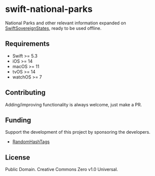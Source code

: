 # swift-national-parks
National Parks and other relevant information expanded on [SwiftSovereignStates](https://github.com/RandomHashTags/swift-sovereign-states), ready to be used offline.

## Requirements
- Swift >= 5.3
- iOS >= 14
- macOS >= 11
- tvOS >= 14
- watchOS >= 7

## Contributing
Adding/improving functionality is always welcome, just make a PR.

## Funding
Support the development of this project by sponsoring the developers.
- [RandomHashTags](https://github.com/sponsors/RandomHashTags)

## License
Public Domain. Creative Commons Zero v1.0 Universal.
